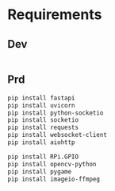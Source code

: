 # Requirements

## Dev

```bash

```

## Prd

```bash
pip install fastapi
pip install uvicorn
pip install python-socketio
pip install socketio
pip install requests
pip install websocket-client
pip install aiohttp

pip install RPi.GPIO
pip install opencv-python
pip install pygame
pip install imageio-ffmpeg
```